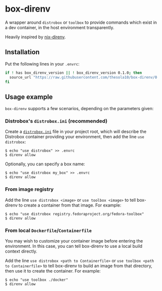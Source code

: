 # box-direnv

A wrapper around `distrobox` or `toolbox` to provide commands which exist in a dev container, in the host environment transparently.

Heavily inspired by [nix-direnv].

## Installation

Put the following lines in your `.envrc`:

```bash
if ! has box_direnv_version || ! box_direnv_version 0.1.0; then
  source_url "https://raw.githubusercontent.com/thesola10/box-direnv/0.1.0/direnvrc" "sha256-pznp4/w7UzNAqreaLuGgq4/CTFjMedC376xnIWr5s+U="
fi
```

## Usage example

`box-direnv` supports a few scenarios, depending on the parameters given:

### Distrobox's `distrobox.ini` (recommended)

Create a [`distrobox.ini`] file in your project root, which will describe the Distrobox container providing your environment, then add the line `use distrobox`:

```console
$ echo "use distrobox" >> .envrc
$ direnv allow
```

Optionally, you can specify a box name:

```console
$ echo "use distrobox my_box" >> .envrc
$ direnv allow
```

### From image registry

Add the line `use distrobox <image>` or `use toolbox <image>` to tell box-direnv to create a container from that image. For example:

```console
$ echo "use distrobox registry.fedoraproject.org/fedora-toolbox"
$ direnv allow
```

### From local `Dockerfile`/`Containerfile`

You may wish to customize your container image before entering the environment. In this case, you can tell box-direnv to use a local build context directly.

Add the line `use distrobox <path to Containerfile>` or `use toolbox <path to Containerfile>` to tell box-direnv to build an image from that directory, then use it to create the container. For example:

```console
$ echo "use toolbox ./docker"
$ direnv allow
```

[nix-direnv]: https://github.com/nix-community/nix-direnv
[`distrobox.ini`]: https://github.com/89luca89/distrobox/blob/main/docs/usage/distrobox-assemble.md
